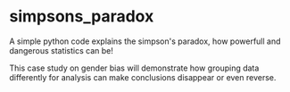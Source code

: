 # simpsons_paradox
 A simple python code explains the simpson's paradox, how powerfull and dangerous statistics can be!
 
 This case study on gender bias will demonstrate how grouping data differently for analysis can make conclusions disappear or even reverse.
